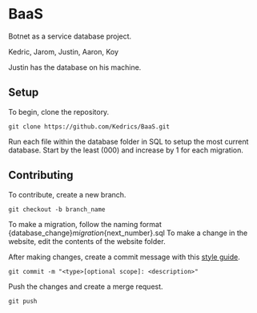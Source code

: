 # BaaS
Botnet as a service database project.

Kedric, Jarom, Justin, Aaron, Koy

Justin has the database on his machine.

## Setup
To begin, clone the repository.
```
git clone https://github.com/Kedrics/BaaS.git
```
Run each file within the database folder in SQL to setup the most current database. Start by the least (000) and increase by 1 for each migration.

## Contributing
To contribute, create a new branch.
```
git checkout -b branch_name
```

To make a migration, follow the naming format {database_change}_migration_{next_number}.sql
To make a change in the website, edit the contents of the website folder.

After making changes, create a commit message with this [style guide](https://www.conventionalcommits.org/en/v1.0.0/).
```
git commit -m "<type>[optional scope]: <description>"
```

Push the changes and create a merge request.
```
git push
```
